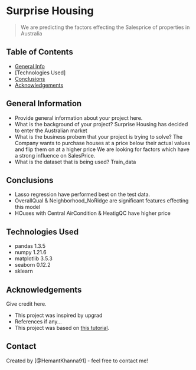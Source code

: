 # Surprise Housing 
> We are predicting the factors effecting the Salesprice of properties in Australia 

## Table of Contents
* [General Info](#general-information)
* [Technologies Used]
* [Conclusions](#conclusions)
* [Acknowledgements](#acknowledgements)

<!-- You can include any other section that is pertinent to your problem -->

## General Information
- Provide general information about your project here. 
- What is the background of your project? Surprise Housing has decided to enter the Australian market
- What is the business probem that your project is trying to solve? The Company wants to purchase houses at a price below their actual values and flip them on at a higher price
We are looking for factors which have a strong influence on SalesPrice.
- What is the dataset that is being used? Train_data

<!-- You don't have to answer all the questions - just the ones relevant to your project. -->

## Conclusions
- Lasso regression have performed best on the test data.
- OverallQual & Neighborhood_NoRidge are significant features effecting this model
- HOuses with Central AirCondition & HeatigQC have higher price


<!-- You don't have to answer all the questions - just the ones relevant to your project. -->


## Technologies Used
- pandas 1.3.5
- numpy 1.21.6
- matplotlib 3.5.3
- seaborn 0.12.2
- sklearn

<!-- As the libraries versions keep on changing, it is recommended to mention the version of library used in this project -->

## Acknowledgements
Give credit here.
- This project was inspired by upgrad
- References if any...
- This project was based on [this tutorial](https://www.example.com).


## Contact
Created by [@HemantKhanna91] - feel free to contact me!


<!-- Optional -->
<!-- ## License -->
<!-- This project is open source and available under the [... License](). -->

<!-- You don't have to include all sections - just the one's relevant to your project -->
